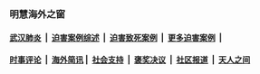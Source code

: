 
### 明慧海外之窗

####  [武汉肺炎](indexes/365.md?t=02261500) &nbsp;|&nbsp;  [迫害案例综述](indexes/328.md?t=02261500) &nbsp;|&nbsp; [迫害致死案例](indexes/277.md?t=02261500)  &nbsp;|&nbsp; [更多迫害案例](indexes/81.md?t=02261500)  &nbsp;|&nbsp; 
####  [时事评论](indexes/19.md?t=02261500) &nbsp;|&nbsp; [海外简讯](indexes/245.md?t=02261500)&nbsp;|&nbsp;  [社会支持](indexes/140.md?t=02261500) &nbsp;|&nbsp; [褒奖决议](indexes/282.md?t=02261500) &nbsp;|&nbsp; [社区报道](indexes/91.md?t=02261500)  &nbsp;|&nbsp; [天人之间](indexes/78.md?t=02261500) 


